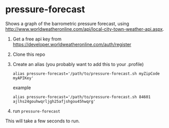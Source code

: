 # pressure-forecast
Shows a graph of the barrometric pressure forecast, using http://www.worldweatheronline.com/api/local-city-town-weather-api.aspx.

1. Get a free api key from https://developer.worldweatheronline.com/auth/register
2. Clone this repo
3. Create an alias (you probably want to add this to your .profile)
   ```
   alias pressure-forecast='/path/to/pressure-forecast.sh myZipCode myAPIKey'
   ```
   
   example
   ```
   alias pressure-forecast='/path/to/pressure-forecast.sh 84601 ajlhs24gouhwqrljgh25afjshgou45hwqrg'
   ```
   
4. run `pressure-forecast`

This will take a few seconds to run.
